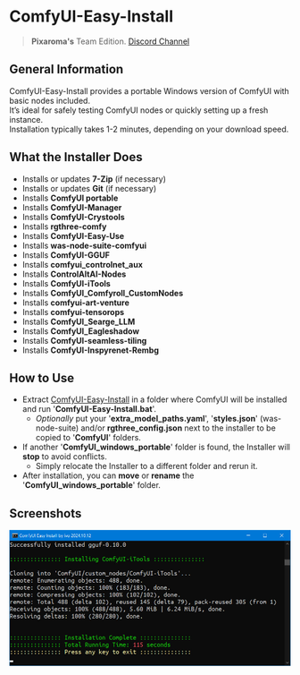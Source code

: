 # ComfyUI-Easy-Install

> **Pixaroma's** Team Edition. [Discord Channel](https://discord.com/invite/gggpkVgBf3)

## General Information
ComfyUI-Easy-Install provides a portable Windows version of ComfyUI with basic nodes included.  
It’s ideal for safely testing ComfyUI nodes or quickly setting up a fresh instance.  
Installation typically takes 1-2 minutes, depending on your download speed.

## What the Installer Does
* Installs or updates **7-Zip** (if necessary)
* Installs or updates **Git** (if necessary)
* Installs **ComfyUI portable**
* Installs **ComfyUI-Manager**
* Installs **ComfyUI-Crystools**
* Installs **rgthree-comfy**
* Installs **ComfyUI-Easy-Use**
* Installs **was-node-suite-comfyui**
* Installs **ComfyUI-GGUF**
* Installs **comfyui_controlnet_aux**
* Installs **ControlAltAI-Nodes**
* Installs **ComfyUI-iTools**
* Installs **ComfyUI_Comfyroll_CustomNodes**
* Installs **comfyui-art-venture**
* Installs **comfyui-tensorops**
* Installs **ComfyUI_Searge_LLM**
* Installs **ComfyUI_Eagleshadow**
* Installs **ComfyUI-seamless-tiling**
* Installs **ComfyUI-Inspyrenet-Rembg**

## How to Use
- Extract [ComfyUI-Easy-Install](https://github.com/Tavris1/ComfyUI-Easy-Install/archive/refs/tags/0.1.0.zip) in a folder where ComfyUI will be installed and run '**ComfyUI-Easy-Install.bat**'.
  - *Optionally* put your '**extra_model_paths.yaml**', '**styles.json**' (was-node-suite) and/or **rgthree_config.json**
  next to the installer to be copied to '**ComfyUI**' folders.
- If another '**ComfyUI_windows_portable**' folder is found, the Installer will **stop** to avoid conflicts.
  - Simply relocate the Installer to a different folder and rerun it.
- After installation, you can **move** or **rename** the '**ComfyUI_windows_portable**' folder.

## Screenshots
![Example screenshot](./screenshot.jpg)
